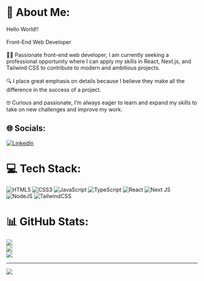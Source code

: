 # 💫 About Me:
Hello World!!<br><br>Front-End Web Developer<br><br>👨‍💻 Passionate front-end web developer, I am currently seeking a professional opportunity where I can apply my skills in React, Next.js, and Tailwind CSS to contribute to modern and ambitious projects.<br><br>🔍 I place great emphasis on details because I believe they make all the difference in the success of a project.<br><br>🤓 Curious and passionate, I’m always eager to learn and expand my skills to take on new challenges and improve my work.


## 🌐 Socials:
[![LinkedIn](https://img.shields.io/badge/LinkedIn-%230077B5.svg?logo=linkedin&logoColor=white)](https://linkedin.com/in/www.linkedin.com/in/thomas-thonnard-a520b72b5) 

# 💻 Tech Stack:
![HTML5](https://img.shields.io/badge/html5-%23E34F26.svg?style=for-the-badge&logo=html5&logoColor=white) ![CSS3](https://img.shields.io/badge/css3-%231572B6.svg?style=for-the-badge&logo=css3&logoColor=white) ![JavaScript](https://img.shields.io/badge/javascript-%23323330.svg?style=for-the-badge&logo=javascript&logoColor=%23F7DF1E) ![TypeScript](https://img.shields.io/badge/typescript-%23007ACC.svg?style=for-the-badge&logo=typescript&logoColor=white) ![React](https://img.shields.io/badge/react-%2320232a.svg?style=for-the-badge&logo=react&logoColor=%2361DAFB) ![Next JS](https://img.shields.io/badge/Next-black?style=for-the-badge&logo=next.js&logoColor=white) ![NodeJS](https://img.shields.io/badge/node.js-6DA55F?style=for-the-badge&logo=node.js&logoColor=white) ![TailwindCSS](https://img.shields.io/badge/tailwindcss-%2338B2AC.svg?style=for-the-badge&logo=tailwind-css&logoColor=white)
# 📊 GitHub Stats:
![](https://github-readme-stats.vercel.app/api?username=ovo-thom&theme=dark&hide_border=false&include_all_commits=false&count_private=false)<br/>
![](https://github-readme-streak-stats.herokuapp.com/?user=ovo-thom&theme=dark&hide_border=false)<br/>
![](https://github-readme-stats.vercel.app/api/top-langs/?username=ovo-thom&theme=dark&hide_border=false&include_all_commits=false&count_private=false&layout=compact)

---
[![](https://visitcount.itsvg.in/api?id=ovo-thom&icon=0&color=0)](https://visitcount.itsvg.in)


